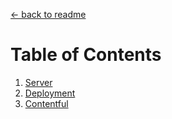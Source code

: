 [<- back to readme](../README.md)

# Table of Contents

1. [Server](./SERVER.md)
2. [Deployment](./DEPLOYMENT.md)
3. [Contentful](./CONTENTFUL.md)